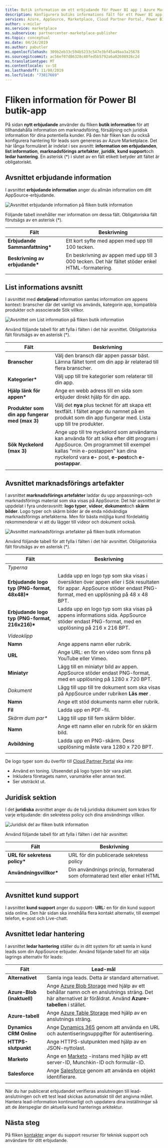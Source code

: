 ```yaml
---
title: Butik information om ett erbjudande för Power BI app | Azure Marketplace
description: Konfigurera butiks informations fält för ett Power BI app-erbjudande för Microsoft AppSource Marketplace.
services: Azure, AppSource, Marketplace, Cloud Partner Portal, Power BI
author: v-miclar
ms.service: marketplace
ms.subservice: partnercenter-marketplace-publisher
ms.topic: conceptual
ms.date: 04/24/2019
ms.author: pabutler
ms.openlocfilehash: 309b2eb33c594b5233c547e3bf45a49aa3a25678
ms.sourcegitcommit: ac56ef07d86328c40fed5b5792a6a02698926c2d
ms.translationtype: MT
ms.contentlocale: sv-SE
ms.lasthandoff: 11/08/2019
ms.locfileid: "73817669"
---
```

# <a name="power-bi-app-storefront-details-tab"></a>Fliken information för Power BI butik-app

På sidan **nytt erbjudande** använder du fliken **butik information** för att tillhandahålla information om marknadsföring, försäljning och juridisk information för dina potentiella kunder. På den här fliken kan du också konfigurera hantering för leads som genereras av Azure Marketplace. Det här långa formuläret är indelat i sex avsnitt: **information om erbjudanden**, **list information**, **marknadsförings artefakter**, **juridik**, **kund support**och **ledar hantering**.  En asterisk (*) i slutet av en fält etikett betyder att fältet är obligatoriskt.


## <a name="offer-details-section"></a>Avsnittet erbjudande information

I avsnittet **erbjudande information** anger du allmän information om ditt AppSource-erbjudande.

![Avsnittet erbjudande information på fliken butik information](./media/offer-details-section.png)

Följande tabell innehåller mer information om dessa fält. Obligatoriska fält förutsägs av en asterisk (*).  

|   Fält               |   Beskrivning                                                                           |
|-----------------------|-----------------------------------------------------------------------------------------|
| **Erbjudande Sammanfattning\***     | Ett kort syfte med appen med upp till 100 tecken.                             |
| **Beskrivning av erbjudande\*** | En beskrivning av appen med upp till 3 000 tecken. Det här fältet stöder enkel HTML-formatering. |
|   |    |


## <a name="listing-details-section"></a>List informations avsnitt

I avsnittet med **detaljerad** information samlas information om appens kontext: branscher där det vanligt vis används, kategorin app, kompatibla produkter och associerade Sök villkor.

![Avsnittet om List information på fliken butik information](./media/listing-details-section.png)

Använd följande tabell för att fylla i fälten i det här avsnittet.  Obligatoriska fält förutsägs av en asterisk (*).
 
|   Fält                                  |   Beskrivning                                                        |
| --------------                           | ---------------------                                                |
| **Branscher**                           | Välj den bransch där appen passar bäst. Lämna fältet tomt om din app är relaterad till flera branscher.      |
| **Kategorier\***                           | Välj upp till tre kategorier som relaterar till din app.     |
| **Hjälp länk för appen\***               | Ange en webb adress till en sida som erbjuder direkt hjälp för din app.           |
| **Produkter som din app fungerar med (max 3)** | Välj det **nya** plus tecknet för att skapa ett textfält. I fältet anger du namnet på en produkt som din app fungerar med. Lista upp till tre produkter.       |
| **Sök Nyckelord (max 3)**              | Ange upp till tre nyckelord som användarna kan använda för att söka efter ditt program i AppSource. Om programmet till exempel kallas "min e-postappen" kan dina nyckelord vara **e-** post, **e-post**och **e-postappar**. |
|  |  |


## <a name="marketing-artifacts-section"></a>Avsnittet marknadsförings artefakter

I avsnittet **marknadsförings artefakter** laddar du upp anpassnings-och marknadsförings material som ska visas på AppSource.  Det här avsnittet är uppdelat i fyra underavsnitt: **logo typer**, **videor**, **dokument**och **skärm bilder**. Logo typer och skärm bilder är de enda nödvändiga marknadsförings artefakterna. Men för bästa möjliga kund fördelaktig rekommenderar vi att du lägger till videor och dokument också.

![Avsnittet marknadsförings artefakter på fliken butik information](./media/marketing-artifacts-section.png)

Använd följande tabell för att fylla i fälten i det här avsnittet. Obligatoriska fält förutsägs av en asterisk (*).
 
|    Fält                             |    Beskrivning                                                    |
|   -----------                        |    -------------                                                  |
| *Typerna*                              |                                                                   |
| **Erbjudande logo typ (PNG-format, 48x48)\***   | Ladda upp en logo typ som ska visas i översikten över appen eller i Sök resultaten för appar. AppSource stöder endast PNG-format, med en upplösning på 48 x 48 BPT.  |
| **Erbjudande logo typ (PNG-format, 216x216)\*** | Ladda upp en logo typ som ska visas på appens informations sida.  AppSource stöder endast PNG-format, med en upplösning på 216 x 216 BPT.  |
| *Videoklipp*                             |                                                                   |
| **Namn**                             | Ange appens namn eller rubrik.                                          |
| **URL**                              | Ange URL: en för en video som finns på YouTube eller Vimeo.                              |
| **Miniatyr**                        | Lägg till en miniatyr bild av appen.  AppSource stöder endast PNG-format, med en upplösning på 1280 x 720 BPT.   |
| *Dokument*                          | Lägg till upp till tre dokument som ska visas på AppSource under rubriken **Läs mer** .  |
| **Namn**                             | Ange ett stöd dokuments namn eller rubrik.                              |
| **Fil**                             | Ladda upp en PDF-fil.                             |
| *Skärm dum par\**                      | Lägg till upp till fem skärm bilder.                        |
| **Namn**                             | Ange ett namn eller en rubrik för en skärm bild.                                       |
| **Avbildning**                            | Ladda upp en PNG-skärm. Dess upplösning måste vara 1280 x 720 BPT.  | 
|   |   |

De logo typer som du överför till [Cloud Partner Portal](https://cloudpartner.azure.com) ska *inte*:

- Använd en toning. Utseendet på logo typen bör vara platt.
- Inkludera företagets namn, varumärke eller annan text. 
- Ser utsträckt ut.

## <a name="legal-section"></a>Juridisk sektion

I det **juridiska** avsnittet anger du de två juridiska dokument som krävs för varje erbjudande: din sekretess policy och dina användnings villkor.

![Juridisk del av fliken butik information](./media/legal-section.png)

Använd följande tabell för att fylla i fälten i det här avsnittet:

|   Fält                |   Beskrivning                           |
|------------------------|--------------------------------------   |
| **URL för sekretess policy\*** | URL för din publicerade sekretess policy       |
| **Användningsvillkor\***       | Din användnings princip, formaterad som oformaterad text eller enkel HTML     |
|  |  |


## <a name="customer-support-section"></a>Avsnittet kund support

I avsnittet **kund support** anger du support- **URL:** en för din kund support sida online.  Den här sidan ska innehålla flera kontakt alternativ, till exempel telefon, e-post och Live-chatt. 


## <a name="lead-management-section"></a>Avsnittet ledar hantering

I avsnittet **ledar hantering** ställer du in ditt system för att samla in kund leads som din AppSource erbjuder. Använd följande tabell för att välja lagrings alternativ för leads:

|    Fält               |   Lead-mål                               |
|------------------------|--------------------------------------            |
|  **Alternativet**              | Samla inga leads. Detta är standard alternativet.  |
| **Azure-Blob (inaktuell)** | Ange [Azure Blob Storage](https://docs.microsoft.com/azure/storage/blobs/storage-blobs-overview) med hjälp av ett behållar namn och en anslutnings sträng.  Det här alternativet är föråldrat. Använd **Azure-tabellen** i stället.  |
| **Azure-tabell**        | Ange [Azure Table Storage](https://docs.microsoft.com/azure/cosmos-db/table-storage-overview) med hjälp av en anslutnings sträng.  |
| **Dynamics CRM Online** | Ange [Dynamics 365](https://dynamics.microsoft.com/) genom att använda en URL och autentiseringsuppgifter för autentisering. |
| **HTTPS-slutpunkt**     | Ange HTTPS-slutpunkten med hjälp av en JSON-nyttolast.   |
| **Marketo**            | Ange en [Marketo](https://www.marketo.com/) -instans med hjälp av ett server-ID, Munchkin-ID och formulär-ID.   |
| **Salesforce**         | Ange [Salesforce](https://www.salesforce.com/) genom att använda en objekt identifierare. |
|  |  |

När du har publicerat erbjudandet verifieras anslutningen till lead-anslutningen och ett test lead skickas automatiskt till det angivna målet. Hantera lead-information kontinuerligt och uppdatera dina inställningar så att de återspeglar din aktuella kund hanterings arkitektur.


## <a name="next-steps"></a>Nästa steg

På fliken [kontakter](./cpp-contacts-tab.md) anger du support resurser för teknisk support och användare för ditt erbjudande.
